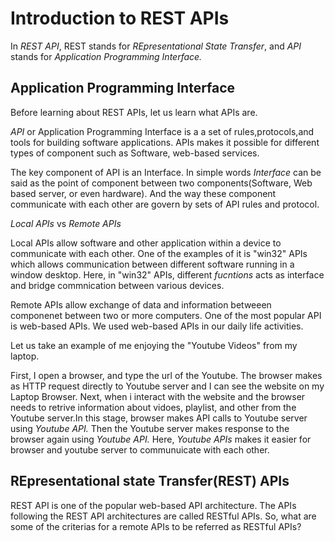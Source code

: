 # **Introduction to REST APIs**

In *REST API*, REST stands for *REpresentational State Transfer*, and *API* stands for *Application Programming Interface.*

## Application Programming Interface

Before learning about REST APIs, let us learn what APIs are.

*API* or Application Programming Interface is a a set of rules,protocols,and tools for building software applications. APIs makes it possible for different types of component such as Software, web-based services. 

The key component of API is an Interface. In simple words *Interface* can be said as the point of component between two components(Software, Web based server, or even hardware). And the way these component communicate with each other are govern by sets of API rules and protocol. 


*Local APIs* vs *Remote APIs*

Local APIs allow software and other application within a device to communicate with each other. One of the examples of it is "win32" APIs which allows communication between different software running in a window desktop. Here, in "win32" APIs, different *fucntions* acts as interface and bridge commnication between various devices. 

Remote APIs allow exchange of data and information betweeen componenet between two or more computers. One of the most popular API is web-based APIs. We used web-based APIs in our daily life activities. 

Let us take an example of me enjoying the "Youtube Videos" from my laptop. 

First, I open a browser, and type the url of the Youtube. The browser makes as HTTP request directly to Youtube server and I can see the website on my Laptop Browser.  Next, when i interact with the website and the browser needs to retrive information about vidoes, playlist, and other from the Youtube server.In this stage, browser makes API calls to Youtube server using *Youtube API.* Then the Youtube server makes response to the browser again using *Youtube API.* Here, *Youtube APIs* makes it easier for browser and youtube server to communuicate with each other. 


## REpresentational state Transfer(REST) APIs 

REST API is one of the popular web-based API architecture. The APIs following the REST API architectures are  called RESTful APIs. So, what are some of the criterias for a remote APIs to be referred as RESTful APIs?